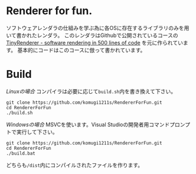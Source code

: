 # Renderer for fun.
ソフトウェアレンダラの仕組みを学ぶ為に各OSに存在するライブラリのみを用いて書かれたレンダラ。
このレンダラはGithubで公開されているコースの[TinyRenderer - software rendering in 500 lines of code](https://github.com/ssloy/tinyrenderer) を元に作られています。
基本的にコードはこのコースに倣って書かれています。


# Build
*Linuxの場合*
コンパイラは必要に応じて`build.sh`内を書き換えて下さい。
```
git clone https://github.com/komugi1211s/RendererForFun.git
cd RendererForFun
./build.sh
```
*Windowsの場合*
MSVCを使います。Visual Studioの開発者用コマンドプロンプトで実行して下さい。
```
git clone https://github.com/komugi1211s/RendererForFun.git
cd RendererForFun
./build.bat
```
どちらも`/dist`内にコンパイルされたファイルを作ります。
